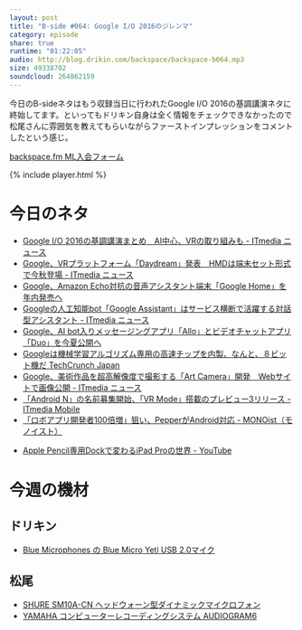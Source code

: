 ```yaml
---
layout: post
title: "B-side #064: Google I/O 2016のジレンマ"
category: episode
share: true
runtime: "01:22:05"
audio: http://blog.drikin.com/backspace/backspace-b064.mp3
size: 49338702
soundcloud: 264862159
---
```


今日のB-sideネタはもう収録当日に行われたGoogle I/O 2016の基調講演ネタに終始してます。といってもドリキン自身は全く情報をチェックできなかったので松尾さんに雰囲気を教えてもらいながらファーストインプレッションをコメントしたという感じ。

[backspace.fm ML入会フォーム](http://backspace.us11.list-manage.com/subscribe?u=09c933bd3997c1d16dbed156a&id=84b6529b91)

{% include player.html %}

# 今日のネタ

- [Google I/O 2016の基調講演まとめ　AI中心、VRの取り組みも - ITmedia ニュース](http://www.itmedia.co.jp/news/articles/1605/19/news088.html)
- [Google、VRプラットフォーム「Daydream」発表　HMDは端末セット形式で今秋登場 - ITmedia ニュース](http://www.itmedia.co.jp/news/articles/1605/19/news066.html)
- [Google、Amazon Echo対抗の音声アシスタント端末「Google Home」を年内発売へ](http://www.itmedia.co.jp/news/articles/1605/19/news064.html)
- [Googleの人工知能bot「Google Assistant」はサービス横断で活躍する対話型アシスタント - ITmedia ニュース](http://www.itmedia.co.jp/news/articles/1605/19/news072.html)
- [Google、AI bot入りメッセージングアプリ「Allo」とビデオチャットアプリ「Duo」を今夏公開へ](http://www.itmedia.co.jp/news/articles/1605/19/news074.html)
- [Googleは機械学習アルゴリズム専用の高速チップを内製、なんと、８ビット機だ  TechCrunch Japan](http://jp.techcrunch.com/2016/05/19/20160518google-built-its-own-chips-to-expedite-its-machine-learning-algorithms/)
- [Google、美術作品を超高解像度で撮影する「Art Camera」開発　Webサイトで画像公開 - ITmedia ニュース](http://www.itmedia.co.jp/news/articles/1605/18/news133.html)
- [「Android N」の名前募集開始、「VR Mode」搭載のプレビュー3リリース - ITmedia Mobile](http://www.itmedia.co.jp/mobile/articles/1605/19/news101.html)
- [「ロボアプリ開発者100倍増」狙い、PepperがAndroid対応 - MONOist（モノイスト）](http://monoist.atmarkit.co.jp/mn/articles/1605/19/news093.html)
* [Apple Pencil専用Dockで変わるiPad Proの世界 - YouTube](https://www.youtube.com/watch?v=rX32MnFsLSU)

# 今週の機材

## ドリキン
* [Blue Microphones の Blue Micro Yeti USB 2.0マイク](http://amzn.to/1QWLhTS)

## 松尾
* [SHURE  SM10A-CN ヘッドウォーン型ダイナミックマイクロフォン](http://amzn.to/1LXIGkV) 
* [YAMAHA コンピューターレコーディングシステム AUDIOGRAM6](http://amzn.to/1Rsyq5W)
